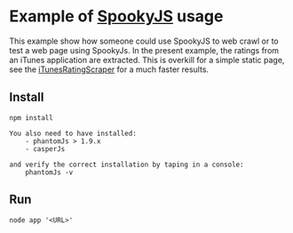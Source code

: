 # Example of [SpookyJS](https://github.com/SpookyJS/SpookyJS) usage

This example show how someone could use SpookyJS to web crawl or to test
a web page using SpookyJs. In the present example, the ratings from an iTunes application are extracted. This is overkill for a simple static page, see the [iTunesRatingScraper](https://github.com/axypas/iTunesRatingScraper) for a much faster results.

## Install
	npm install

	You also need to have installed:
		- phantomJs > 1.9.x
		- casperJs

	and verify the correct installation by taping in a console:
		phantomJs -v

## Run

	node app '<URL>'

